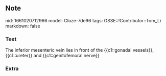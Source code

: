 ## Note
nid: 1661020712966
model: Cloze-7de96
tags: GSSE::!Contributor::Tom_Li
markdown: false

### Text
The inferior mesenteric vein lies in front of the {{c1::gonadal vessels}}, {{c1::ureter}} and {{c1::genitofemoral nerve}}

### Extra

